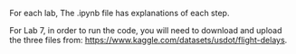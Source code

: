 For each lab, The .ipynb file has explanations of each step. 

For Lab 7, in order to run the code, you will need to download and upload the three files from: https://www.kaggle.com/datasets/usdot/flight-delays.
